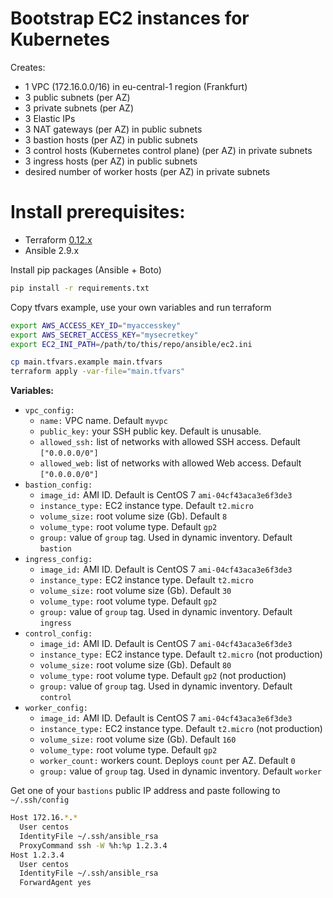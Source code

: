# Bootstrap EC2 instances for Kubernetes

Creates:
  - 1 VPC (172.16.0.0/16) in eu-central-1 region (Frankfurt)
  - 3 public subnets (per AZ)
  - 3 private subnets (per AZ)
  - 3 Elastic IPs
  - 3 NAT gateways (per AZ) in public subnets
  - 3 bastion hosts (per AZ) in public subnets
  - 3 control hosts (Kubernetes control plane) (per AZ) in private subnets
  - 3 ingress hosts (per AZ) in public subnets
  - desired number of worker hosts (per AZ) in private subnets 

# Install prerequisites:
  - Terraform [0.12.x](https://releases.hashicorp.com/terraform/0.12.21/terraform_0.12.21_linux_amd64.zip) 
  - Ansible 2.9.x

Install pip packages (Ansible + Boto)

```sh
pip install -r requirements.txt
```

Copy tfvars example, use your own variables and run terraform

```sh
export AWS_ACCESS_KEY_ID="myaccesskey"
export AWS_SECRET_ACCESS_KEY="mysecretkey"
export EC2_INI_PATH=/path/to/this/repo/ansible/ec2.ini

cp main.tfvars.example main.tfvars
terraform apply -var-file="main.tfvars"
```

**Variables:**
  - `vpc_config:`
    - `name:` VPC name. Default `myvpc`
    - `public_key:` your SSH public key. Default is unusable.
    - `allowed_ssh:` list of networks with allowed SSH access. Default `["0.0.0.0/0"]`
    - `allowed_web:` list of networks with allowed Web access. Default `["0.0.0.0/0"]`
  - `bastion_config:`
    - `image_id:` AMI ID. Default is CentOS 7 `ami-04cf43aca3e6f3de3`
    - `instance_type:` EC2 instance type. Default `t2.micro`
    - `volume_size:` root volume size (Gb). Default `8`
    - `volume_type:` root volume type. Default `gp2`
    - `group:` value of `group` tag. Used in dynamic inventory. Default `bastion`
  - `ingress_config:`
    - `image_id:` AMI ID. Default is CentOS 7 `ami-04cf43aca3e6f3de3`
    - `instance_type:` EC2 instance type. Default `t2.micro`
    - `volume_size:` root volume size (Gb). Default `30`
    - `volume_type:` root volume type. Default `gp2`
    - `group:` value of `group` tag. Used in dynamic inventory. Default `ingress`
  - `control_config:`
    - `image_id:` AMI ID. Default is CentOS 7 `ami-04cf43aca3e6f3de3`
    - `instance_type:` EC2 instance type. Default `t2.micro` (not production)
    - `volume_size:` root volume size (Gb). Default `80`
    - `volume_type:` root volume type. Default `gp2` (not production)
    - `group:` value of `group` tag. Used in dynamic inventory. Default `control`
  - `worker_config:`
    - `image_id:` AMI ID. Default is CentOS 7 `ami-04cf43aca3e6f3de3`
    - `instance_type:` EC2 instance type. Default `t2.micro` (not production)
    - `volume_size:` root volume size (Gb). Default `160`
    - `volume_type:` root volume type. Default `gp2`
    - `worker_count:` workers count. Deploys `count` per AZ. Default `0`
    - `group:` value of `group` tag. Used in dynamic inventory. Default `worker`

Get one of your `bastions` public IP address and paste following to `~/.ssh/config`

```sh
Host 172.16.*.*
  User centos
  IdentityFile ~/.ssh/ansible_rsa
  ProxyCommand ssh -W %h:%p 1.2.3.4
Host 1.2.3.4
  User centos
  IdentityFile ~/.ssh/ansible_rsa
  ForwardAgent yes
```

